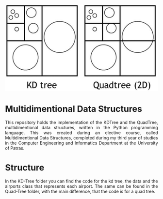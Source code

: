 <p align="center">
  <img src="images/multidimentionalDS.png" />
</p>

# Multidimentional Data Structures
<p align="justify">
This repository holds the implementation of the KDTree and the QuadTree, multidimentional data structures, written in the Python programming language. This was created during an elective course, called Multidimentional Data Structures, completed during my third year of studies in the Computer Engineering and Informatics Department at the University of Patras. 
</p>

# Structure
<p align="justify">
In the KD-Tree folder you can find the code for the kd tree, the data and the airports class that represents each airport. The same can be found in the Quad-Tree folder, with the main difference, that the code is for a quad tree.
</p>

